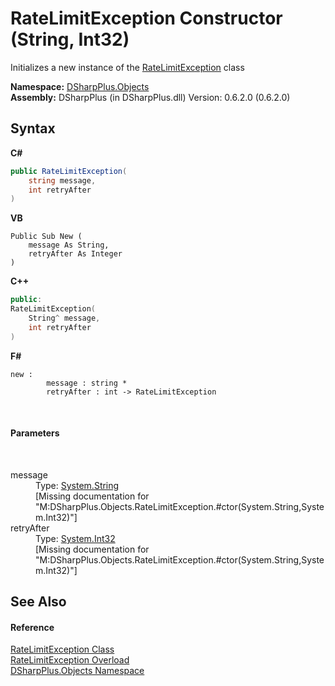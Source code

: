 # RateLimitException Constructor (String, Int32)
 

Initializes a new instance of the <a href="23658f3e-ff5c-d4fd-19db-ce6304eeb8f2">RateLimitException</a> class

**Namespace:**&nbsp;<a href="b70db947-75ff-488f-5245-350c6ca1e522">DSharpPlus.Objects</a><br />**Assembly:**&nbsp;DSharpPlus (in DSharpPlus.dll) Version: 0.6.2.0 (0.6.2.0)

## Syntax

**C#**<br />
``` C#
public RateLimitException(
	string message,
	int retryAfter
)
```

**VB**<br />
``` VB
Public Sub New ( 
	message As String,
	retryAfter As Integer
)
```

**C++**<br />
``` C++
public:
RateLimitException(
	String^ message, 
	int retryAfter
)
```

**F#**<br />
``` F#
new : 
        message : string * 
        retryAfter : int -> RateLimitException
```

<br />

#### Parameters
&nbsp;<dl><dt>message</dt><dd>Type: <a href="http://msdn2.microsoft.com/en-us/library/s1wwdcbf" target="_blank">System.String</a><br />\[Missing <param name="message"/> documentation for "M:DSharpPlus.Objects.RateLimitException.#ctor(System.String,System.Int32)"\]</dd><dt>retryAfter</dt><dd>Type: <a href="http://msdn2.microsoft.com/en-us/library/td2s409d" target="_blank">System.Int32</a><br />\[Missing <param name="retryAfter"/> documentation for "M:DSharpPlus.Objects.RateLimitException.#ctor(System.String,System.Int32)"\]</dd></dl>

## See Also


#### Reference
<a href="23658f3e-ff5c-d4fd-19db-ce6304eeb8f2">RateLimitException Class</a><br /><a href="5c0a0794-178f-4c5d-b414-289659ea4157">RateLimitException Overload</a><br /><a href="b70db947-75ff-488f-5245-350c6ca1e522">DSharpPlus.Objects Namespace</a><br />